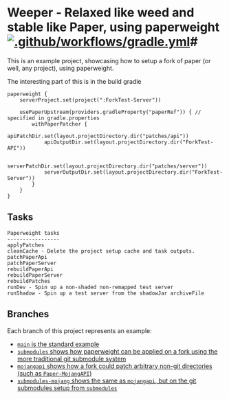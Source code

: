 # Weeper - Relaxed like weed and stable like Paper, using paperweight [![.github/workflows/gradle.yml](https://github.com/WeepingMC/Weeper/actions/workflows/gradle.yml/badge.svg)](https://github.com/WeepingMC/Weeper/actions/workflows/gradle.yml)#

This is an example project, showcasing how to setup a fork of paper (or well, any project), using paperweight.

The interesting part of this is in the build gradle
```
paperweight {
    serverProject.set(project(":ForkTest-Server"))

    usePaperUpstream(providers.gradleProperty("paperRef")) { // specified in gradle.properties
        withPaperPatcher {
            apiPatchDir.set(layout.projectDirectory.dir("patches/api"))
            apiOutputDir.set(layout.projectDirectory.dir("ForkTest-API"))

            serverPatchDir.set(layout.projectDirectory.dir("patches/server"))
            serverOutputDir.set(layout.projectDirectory.dir("ForkTest-Server"))
        }
    }
}

```

## Tasks

```
Paperweight tasks
-----------------
applyPatches
cleanCache - Delete the project setup cache and task outputs.
patchPaperApi
patchPaperServer
rebuildPaperApi
rebuildPaperServer
rebuildPatches
runDev - Spin up a non-shaded non-remapped test server
runShadow - Spin up a test server from the shadowJar archiveFile
```

## Branches

Each branch of this project represents an example:

 - [`main` is the standard example](https://github.com/PaperMC/paperweight-examples/tree/main)
 - [`submodules` shows how paperweight can be applied on a fork using the more traditional git submodule system](https://github.com/PaperMC/paperweight-examples/tree/submodules)
 - [`mojangapi` shows how a fork could patch arbitrary non-git directories (such as `Paper-MojangAPI`)](https://github.com/PaperMC/paperweight-examples/tree/mojangapi)
 - [`submodules-mojang` shows the same as `mojangapi`, but on the git submodules setup from `submodules`](https://github.com/PaperMC/paperweight-examples/tree/submodules-mojangapi)

